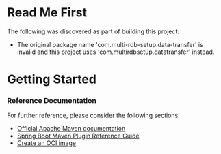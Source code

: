 # Read Me First
The following was discovered as part of building this project:

* The original package name 'com.multi-rdb-setup.data-transfer' is invalid and this project uses 'com.multirdbsetup.datatransfer' instead.

# Getting Started

### Reference Documentation
For further reference, please consider the following sections:

* [Official Apache Maven documentation](https://maven.apache.org/guides/index.html)
* [Spring Boot Maven Plugin Reference Guide](https://docs.spring.io/spring-boot/docs/3.2.1-SNAPSHOT/maven-plugin/reference/html/)
* [Create an OCI image](https://docs.spring.io/spring-boot/docs/3.2.1-SNAPSHOT/maven-plugin/reference/html/#build-image)

